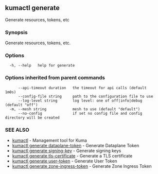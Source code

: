 ## kumactl generate

Generate resources, tokens, etc

### Synopsis

Generate resources, tokens, etc.

### Options

```
  -h, --help   help for generate
```

### Options inherited from parent commands

```
      --api-timeout duration   the timeout for api calls (default 1m0s)
      --config-file string     path to the configuration file to use
      --log-level string       log level: one of off|info|debug (default "off")
  -m, --mesh string            mesh to use (default "default")
      --no-config              if set no config file and config directory will be created
```

### SEE ALSO

* [kumactl](kumactl.md)	 - Management tool for Kuma
* [kumactl generate dataplane-token](kumactl_generate_dataplane-token.md)	 - Generate Dataplane Token
* [kumactl generate signing-key](kumactl_generate_signing-key.md)	 - Generate signing keys
* [kumactl generate tls-certificate](kumactl_generate_tls-certificate.md)	 - Generate a TLS certificate
* [kumactl generate user-token](kumactl_generate_user-token.md)	 - Generate User Token
* [kumactl generate zone-ingress-token](kumactl_generate_zone-ingress-token.md)	 - Generate Zone Ingress Token

